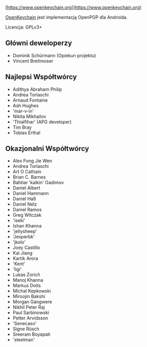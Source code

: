 [//]: # (NOTE: Please put every sentence in its own line, Transifex puts every line in its own translation field!)

[https://www.openkeychain.org](https://www.openkeychain.org)

[OpenKeychain](https://www.openkeychain.org) jest implementacją OpenPGP dla Androida.

Licencja: GPLv3+

[//]: # (NOTE: Alphabetic ordering)

## Główni deweloperzy
  * Dominik Schürmann (Opiekun projektu)
  * Vincent Breitmoser

## Najlepsi Współtwórcy 
  * Adithya Abraham Philip
  * Andrea Torlaschi
  * Arnaud Fontaine
  * Ash Hughes
  * 'mar-v-in'
  * Nikita Mikhailov
  * 'Thialfihar' (APG developer)
  * Tim Bray
  * Tobias Erthal

## Okazjonalni Współtwórcy
  * Alex Fong Jie Wen
  * Andrea Torlaschi
  * Art O Cathain
  * Brian C. Barnes
  * Bahtiar 'kalkin' Gadimov
  * Daniel Albert
  * Daniel Hammann
  * Daniel Haß
  * Daniel Nelz
  * Daniel Ramos
  * Greg Witczak
  * 'iseki'
  * Ishan Khanna
  * 'jellysheep'
  * 'Jesperbk'
  * 'jkolo'
  * Joey Castillo
  * Kai Jiang
  * Kartik Arora
  * 'Kent'
  * 'ligi'
  * Lukas Zorich
  * Manoj Khanna
  * Markus Doits
  * Michal Kepkowski
  * Miroojin Bakshi
  * Morgan Gangwere
  * Nikhil Peter Raj
  * Paul Sarbinowski
  * Petter Arvidsson
  * 'Senecaso'
  * Signe Rüsch
  * Sreeram Boyapati
  * 'steelman'